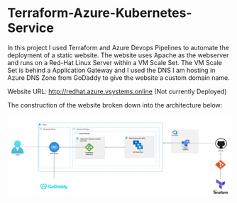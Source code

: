 # Terraform-Azure-Kubernetes-Service

In this project I used Terraform and Azure Devops Pipelines to automate the deployment of a static website. The website uses Apache as the webserver and runs on a Red-Hat Linux Server within a VM Scale Set. The VM Scale Set is behind a Application Gateway and I used the DNS I am hosting in Azure DNS Zone from GoDaddy to give the website a custom domain name.

Website URL: http://redhat.azure.vsystems.online (Not currently Deployed)

The construction of the website broken down into the architecture below:

![terraform-app](https://github.com/rjones18/Images/blob/main/azure-devops-terraform.png)
